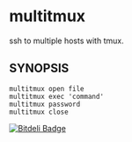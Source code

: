 multitmux
=========

ssh to multiple hosts with tmux.

## SYNOPSIS
    multitmux open file
    multitmux exec 'command'
    multitmux password
    multitmux close


[![Bitdeli Badge](https://d2weczhvl823v0.cloudfront.net/keisatou/multitmux/trend.png)](https://bitdeli.com/free "Bitdeli Badge")

